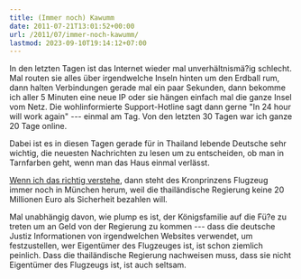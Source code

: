 ```yaml
---
title: (Immer noch) Kawumm
date: 2011-07-21T13:01:52+00:00
url: /2011/07/immer-noch-kawumm/
lastmod: 2023-09-10T19:14:12+07:00
---
```

In den letzten Tagen ist das Internet wieder mal unverhältnismä?ig schlecht. Mal routen sie alles über irgendwelche Inseln hinten um den Erdball rum, dann halten Verbindungen gerade mal ein paar Sekunden, dann bekomme ich aller 5 Minuten eine neue IP oder sie hängen einfach mal die ganze Insel vom Netz. Die wohlinformierte Support-Hotline sagt dann gerne "In 24 hour will work again" --- einmal am Tag. Von den letzten 30 Tagen war ich ganze 20 Tage online.

Dabei ist es in diesen Tagen gerade für in Thailand lebende Deutsche sehr wichtig, die neuesten Nachrichten zu lesen um zu entscheiden, ob man in Tarnfarben geht, wenn man das Haus einmal verlässt.

[Wenn ich das richtig verstehe][1], dann steht des Kronprinzens Flugzeug immer noch in München herum, weil die thailändische Regierung keine 20 Millionen Euro als Sicherheit bezahlen will.

Mal unabhängig davon, wie plump es ist, der Königsfamilie auf die Fü?e zu treten um an Geld von der Regierung zu kommen --- dass die deutsche Justiz Informationen von irgendwelchen Websites verwendet, um festzustellen, wer Eigentümer des Flugzeuges ist, ist schon ziemlich peinlich. Dass die thailändische Regierung nachweisen muss, dass sie nicht Eigentümer des Flugzeugs ist, ist auch seltsam.

 [1]: http://www.nationmultimedia.com/2011/07/22/national/Govt-will-fight-jet-case-in-court-Kasit-30160902.html

